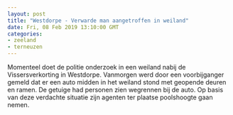 ```yaml
---
layout: post
title: "Westdorpe - Verwarde man aangetroffen in weiland"
date: Fri, 08 Feb 2019 13:10:00 GMT
categories: 
- zeeland 
- terneuzen 
---
```


Momenteel doet de politie onderzoek in een weiland nabij de Vissersverkorting in Westdorpe. Vanmorgen werd door een voorbijganger gemeld dat er een auto midden in het weiland stond met geopende deuren en ramen. De getuige had personen zien wegrennen bij de auto. Op basis van deze verdachte situatie zijn agenten ter plaatse poolshoogte gaan nemen.
